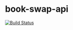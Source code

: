 # book-swap-api

[![Build Status](https://travis-ci.org/imhighyat/book-swap-api.svg?branch=master)](https://travis-ci.org/imhighyat/book-swap-api)
